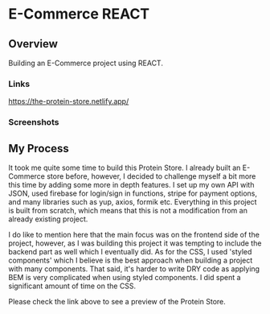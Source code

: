 # E-Commerce REACT


## Overview

Building an E-Commerce project using REACT.

### Links

https://the-protein-store.netlify.app/

### Screenshots

## My Process

It took me quite some time to build this Protein Store. I already built an E-Commerce store before, however, I decided to challenge myself a bit more this time by adding some more in depth features.
I set up my own API with JSON, used firebase for login/sign in functions, stripe for payment options, and many libraries such as yup, axios, formik etc. Everything in this project is built from scratch, which means that this is not a modification from an already existing project.

I do like to mention here that the main focus was on the frontend side of the project, however, as I was building this project it was tempting to include the backend part as well which I eventually did. As for the CSS, I used 'styled components' which I believe is the best approach when building a project with many components. That said, it's harder to write DRY code as applying BEM is very complicated when using styled components. I did spent a significant amount of time on the CSS.

Please check the link above to see a preview of the Protein Store. 

